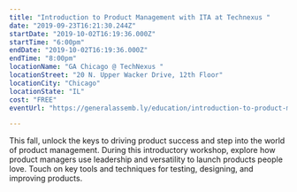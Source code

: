 ```yaml
---
title: "Introduction to Product Management with ITA at Technexus "
date: "2019-09-23T16:21:30.244Z"
startDate: "2019-10-02T16:19:36.000Z"
startTime: "6:00pm"
endDate: "2019-10-02T16:19:36.000Z"
endTime: "8:00pm"
locationName: "GA Chicago @ TechNexus "
locationStreet: "20 N. Upper Wacker Drive, 12th Floor"
locationCity: "Chicago"
locationState: "IL"
cost: "FREE"
eventUrl: "https://generalassemb.ly/education/introduction-to-product-management-with-ita-technexus/chicago/89969"

---
```


This fall, unlock the keys to driving product success and step into the world of product management. During this introductory workshop, explore how product managers use leadership and versatility to launch products people love. Touch on key tools and techniques for testing, designing, and improving products. 

